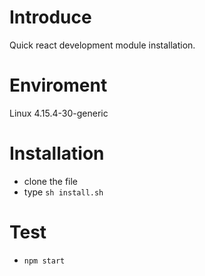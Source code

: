 # Introduce
Quick react development module installation.

# Enviroment
Linux 4.15.4-30-generic


# Installation
+ clone the file
+ type `sh install.sh`

# Test
+ `npm start`



